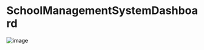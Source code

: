 # SchoolManagementSystemDashboard

![image](https://github.com/user-attachments/assets/e0a7ac99-2381-4b1d-adae-71e24c819816)
